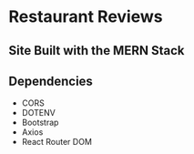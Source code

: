 # Restaurant Reviews 

## Site Built with the MERN Stack

## Dependencies
- CORS
- DOTENV
- Bootstrap
- Axios
- React Router DOM
